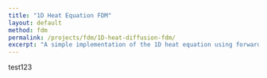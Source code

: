 ```yaml
---
title: "1D Heat Equation FDM"
layout: default
method: fdm
permalink: /projects/fdm/1D-heat-diffusion-fdm/
excerpt: "A simple implementation of the 1D heat equation using forward Euler method."
---
```

test123